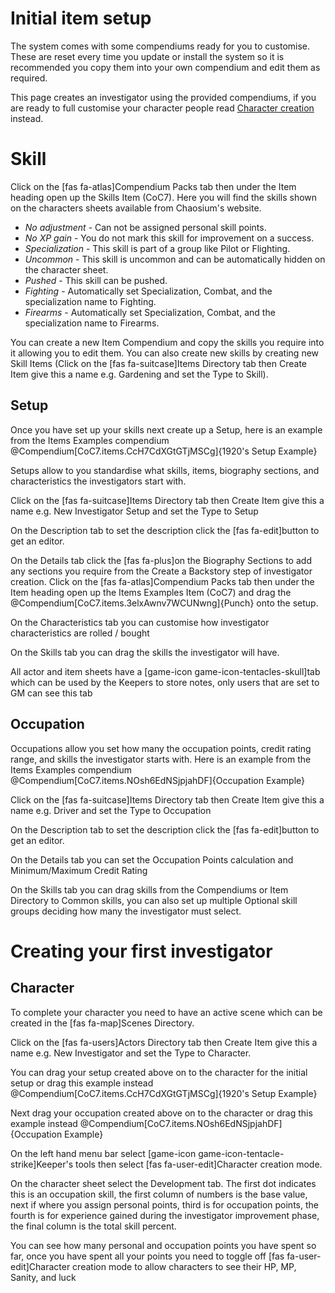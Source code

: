 # Initial item setup

The system comes with some compendiums ready for you to customise. These are reset every time you update or install the system so it is recommended you copy them into your own compendium and edit them as required.

This page creates an investigator using the provided compendiums, if you are ready to full customise your character people read [Character creation](character_creation.md) instead.

# Skill

Click on the [fas fa-atlas]Compendium Packs tab then under the Item heading open up the Skills Item (CoC7). Here you will find the skills shown on the characters sheets available from Chaosium's website.

- _No adjustment_ - Can not be assigned personal skill points.
- _No XP gain_ - You do not mark this skill for improvement on a success.
- _Specialization_ - This skill is part of a group like Pilot or Flighting.
- _Uncommon_ - This skill is uncommon and can be automatically hidden on the character sheet.
- _Pushed_ - This skill can be pushed.
- _Fighting_ - Automatically set Specialization, Combat, and the specialization name to Fighting.
- _Firearms_ - Automatically set Specialization, Combat, and the specialization name to Firearms.

You can create a new Item Compendium and copy the skills you require into it allowing you to edit them. You can also create new skills by creating new Skill Items (Click on the [fas fa-suitcase]Items Directory tab then Create Item give this a name e.g. Gardening and set the Type to Skill).

## Setup

Once you have set up your skills next create up a Setup, here is an example from the Items Examples compendium @Compendium[CoC7.items.CcH7CdXGtGTjMSCg]{1920's Setup Example}

Setups allow to you standardise what skills, items, biography sections, and characteristics the investigators start with.

Click on the [fas fa-suitcase]Items Directory tab then Create Item give this a name e.g. New Investigator Setup and set the Type to Setup

On the Description tab to set the description click the [fas fa-edit]button to get an editor.

On the Details tab click the [fas fa-plus]on the Biography Sections to add any sections you require from the Create a Backstory step of investigator creation. Click on the [fas fa-atlas]Compendium Packs tab then under the Item heading open up the Items Examples Item (CoC7) and drag the @Compendium[CoC7.items.3elxAwnv7WCUNwng]{Punch} onto the setup.

On the Characteristics tab you can customise how investigator characteristics are rolled / bought

On the Skills tab you can drag the skills the investigator will have.

All actor and item sheets have a [game-icon game-icon-tentacles-skull]tab which can be used by the Keepers to store notes, only users that are set to GM can see this tab

## Occupation

Occupations allow you set how many the occupation points, credit rating range, and skills the investigator starts with. Here is an example from the Items Examples compendium @Compendium[CoC7.items.NOsh6EdNSjpjahDF]{Occupation Example}

Click on the [fas fa-suitcase]Items Directory tab then Create Item give this a name e.g. Driver and set the Type to Occupation

On the Description tab to set the description click the [fas fa-edit]button to get an editor.

On the Details tab you can set the Occupation Points calculation and Minimum/Maximum Credit Rating

On the Skills tab you can drag skills from the Compendiums or Item Directory to Common skills, you can also set up multiple Optional skill groups deciding how many the investigator must select.

# Creating your first investigator

## Character

To complete your character you need to have an active scene which can be created in the [fas fa-map]Scenes Directory.

Click on the [fas fa-users]Actors Directory tab then Create Item give this a name e.g. New Investigator and set the Type to Character.

You can drag your setup created above on to the character for the initial setup or drag this example instead @Compendium[CoC7.items.CcH7CdXGtGTjMSCg]{1920's Setup Example}

Next drag your occupation created above on to the character or drag this example instead @Compendium[CoC7.items.NOsh6EdNSjpjahDF]{Occupation Example}

On the left hand menu bar select [game-icon game-icon-tentacle-strike]Keeper's tools then select [fas fa-user-edit]Character creation mode.

On the character sheet select the Development tab. The first dot indicates this is an occupation skill, the first column of numbers is the base value, next if where you assign personal points, third is for occupation points, the fourth is for experience gained during the investigator improvement phase, the final column is the total skill percent.

You can see how many personal and occupation points you have spent so far, once you have spent all your points you need to toggle off [fas fa-user-edit]Character creation mode to allow characters to see their HP, MP, Sanity, and luck
